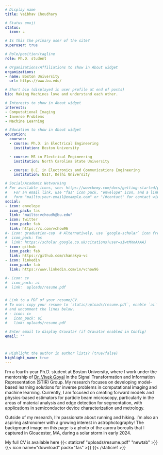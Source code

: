 ```yaml
---
# Display name
title: Vaibhav Choudhary

# Status emoji
status:
  icon: ☕️

# Is this the primary user of the site?
superuser: true

# Role/position/tagline
role: Ph.D. student

# Organizations/Affiliations to show in About widget
organizations:
- name: Boston University
  url: https://www.bu.edu/

# Short bio (displayed in user profile at end of posts)
bio: Making Machines love and understand each other.

# Interests to show in About widget
interests:
- Computational Imaging
- Inverse Problems
- Machine Learning

# Education to show in About widget
education:
  courses:
  - course: Ph.D. in Electrical Engineering
    institution: Boston University

  - course: MS in Electrical Engineering
    institution: North Carolina State University

  - course: B.E. in Electronics and Communications Engineering
    institution: NSIT, Delhi University

# Social/Academic Networking
# For available icons, see: https://wowchemy.com/docs/getting-started/page-builder/#icons
#   For an email link, use "fas" icon pack, "envelope" icon, and a link in the
#   form "mailto:your-email@example.com" or "/#contact" for contact widget.
social:
- icon: envelope
  icon_pack: fas
  link: "mailto:vchoudh@bu.edu"
- icon: twitter
  icon_pack: fab
  link: https://x.com/vchow96
#- icon: graduation-cap  # Alternatively, use `google-scholar` icon from `ai` icon pack
#  icon_pack: fas
#  link: https://scholar.google.co.uk/citations?user=sIwtMXoAAAAJ
- icon: github
  icon_pack: fab
  link: https://github.com/chanakya-vc
- icon: linkedin
  icon_pack: fab
  link: https://www.linkedin.com/in/vchow96

#- icon: cv
#  icon_pack: ai
#  link:  uploads/resume.pdf


# Link to a PDF of your resume/CV.
# To use: copy your resume to `static/uploads/resume.pdf`, enable `ai` icons in `params.toml`, 
# and uncomment the lines below.
# - icon: cv
#   icon_pack: ai
#   link: uploads/resume.pdf

# Enter email to display Gravatar (if Gravatar enabled in Config)
email: ""



# Highlight the author in author lists? (true/false)
highlight_name: true
---
```



I’m a fourth-year Ph.D. student at Boston University, where I work under the mentorship of [Dr. Vivek Goyal](https://www.vivekgoyal.org) in the Signal Transformation and Information Representation (STIR) Group. My research focuses on developing model-based learning solutions for inverse problems in computational imaging and machine learning. Currently, I am focused on creating forward models and physics-based estimators for particle beam microscopy, particularly in the areas of material analysis and edge detection for segmentation, with applications in semiconductor device characterization and metrology.

Outside of my research, I’m passionate about running and hiking. I’m also an aspiring astronomer with a growing interest in astrophotography! The background image on this page is a photo of the aurora borealis that I captured in Gloucester, MA, during a solar storm in early 2024.


<!--- {{< icon name="download" pack="fas" >}} My full resume is available {{< staticref "uploads/resume.pdf" "newtab" >}}here{{< /staticref >}}. --> 

My full CV is available here {{< staticref "uploads/resume.pdf" "newtab" >}} {{< icon name="download" pack="fas" >}} {{< /staticref >}}
